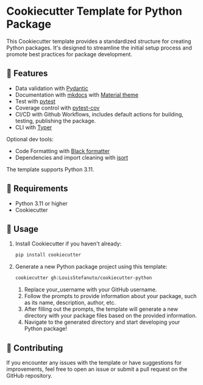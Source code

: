 # Cookiecutter Template for Python Package

This Cookiecutter template provides a standardized structure for creating Python packages. It's designed to streamline the initial setup process and promote best practices for package development.

## 🤖 Features

- Data validation with [Pydantic](https://docs.pydantic.dev/latest/)
- Documentation with [mkdocs](https://www.mkdocs.org) with [Material theme](https://squidfunk.github.io/mkdocs-material/)
- Test with [pytest](https://docs.pytest.org/en/8.0.x/)
- Coverage control with [pytest-cov](https://pytest-cov.readthedocs.io/en/latest/)
- CI/CD with Github Workflows, includes default actions for building, testing, publishing the package.
- CLI with [Typer](https://typer.tiangolo.com)

Optional dev tools:

- Code Formatting with [Black formatter](https://black.readthedocs.io/en/stable/)
- Dependencies and import cleaning with [isort](https://pycqa.github.io/isort/)

The template supports Python 3.11.

## 🧪 Requirements

- Python 3.11 or higher
- Cookiecutter

## 👾 Usage

1. Install Cookiecutter if you haven't already:

    ```bash
    pip install cookiecutter
    ```

2. Generate a new Python package project using this template:

    ```bash
    cookiecutter gh:LouisStefanuto/cookiecutter-python
    ```

   1. Replace your_username with your GitHub username.
   2. Follow the prompts to provide information about your package, such as its name, description, author, etc.
   3. After filling out the prompts, the template will generate a new directory with your package files based on the provided information.
   4. Navigate to the generated directory and start developing your Python package!

## 👋 Contributing

If you encounter any issues with the template or have suggestions for improvements, feel free to open an issue or submit a pull request on the GitHub repository.
